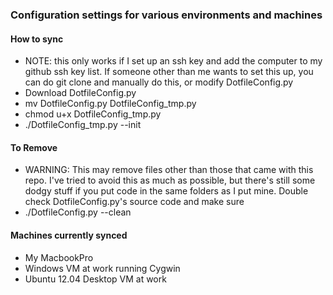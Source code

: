 ### Configuration settings for various environments and machines


#### How to sync
* NOTE: this only works if I set up an ssh key and add the computer to my github ssh key list. If someone other than me wants to set this up, you can do git clone <this directory> and manually do this, or modify DotfileConfig.py
* Download DotfileConfig.py
* mv DotfileConfig.py DotfileConfig_tmp.py
* chmod u+x DotfileConfig_tmp.py
* ./DotfileConfig_tmp.py --init

#### To Remove
* WARNING: This may remove files other than those that came with this repo. 
I've tried to avoid this as much as possible, but there's still some dodgy
stuff if you put code in the same folders as I put mine. Double check
DotfileConfig.py's source code and make sure
* ./DotfileConfig.py --clean

#### Machines currently synced
* My MacbookPro
* Windows VM at work running Cygwin
* Ubuntu 12.04 Desktop VM at work

